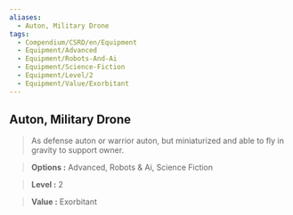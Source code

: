 ```yaml
---
aliases:
  - Auton, Military Drone
tags:
  - Compendium/CSRD/en/Equipment
  - Equipment/Advanced
  - Equipment/Robots-And-Ai
  - Equipment/Science-Fiction
  - Equipment/Level/2
  - Equipment/Value/Exorbitant
---
```

  
    
## Auton, Military Drone    
    
>As defense auton or warrior auton, but miniaturized and able to fly in gravity to support owner.    
> **Options :** Advanced, Robots & Ai, Science Fiction    
> **Level :** 2    
> **Value :** Exorbitant